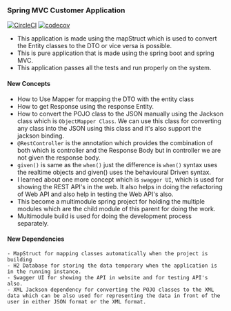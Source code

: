 ### Spring MVC Customer Application
[![CircleCI](https://dl.circleci.com/status-badge/img/gh/mananaggarwal2001/MVC-Mapper-Introduction/tree/master.svg?style=svg)](https://dl.circleci.com/status-badge/redirect/gh/mananaggarwal2001/MVC-Mapper-Introduction/tree/master)
[![codecov](https://codecov.io/gh/mananaggarwal2001/MVC-Mapper-Introduction/graph/badge.svg?token=OY7XCCY8LN)](https://codecov.io/gh/mananaggarwal2001/MVC-Mapper-Introduction)
- This application is made using the mapStruct which is used to convert the Entity classes to the DTO or vice versa is possible.
- This is pure application that is made using the spring boot and spring MVC.
- This application passes all the tests and run properly on the system.
#### New Concepts
- How to Use Mapper for mapping the DTO with the entity class
- How to get Response using the response Entity.
- How to convert the POJO class to the JSON manually using the Jackson class which is `ObjectMapper Class`. We can use this class for converting any class into the JSON using this class and it's also support the jackson binding.
- `@RestController` is the annotation which provides the combination of both which is controller and the Response Body but in controller we are not given the response body.
- `given()` is same as the `when()` just the difference is `when()` syntax uses the realtime objects and given() uses the behavioural Driven syntax.
- I learned about one more concept which is `swagger UI`, which is used for showing the REST API's in the web. It also helps in doing the refactoring of Web API and also help in testing the Web API's also.
- This become a multimodule spring project for holding the multiple modules which are the child module of this parent for doing the work.
- Multimodule build is used for doing the development process separately.
#### New Dependencies
```angular2html
- MapStruct for mapping classes automatically when the project is building
- H2 Database for storing the data temporary when the application is in the running instance.
- Swagger UI for showing the API in website and for testing API's also.
- XML Jackson dependency for converting the POJO classes to the XML data which can be also used for representing the data in front of the user in either JSON format or the XML format.
```